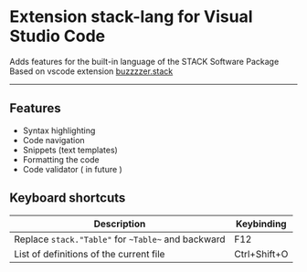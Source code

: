 # Extension stack-lang for Visual Studio Code

Adds features for the built-in language of the STACK Software Package  
Based on vscode extension  [buzzzzer.stack](https://marketplace.visualstudio.com/items?itemName=buzzzzer.stack)

---

## Features
- Syntax highlighting
- Code navigation
- Snippets (text templates)
- Formatting the code
- Code validator ( in future )


## Keyboard shortcuts
|Description|Keybinding|
|-|-|
|Replace `stack."Table"` for `~Table~` and backward| F12|
|List of definitions of the current file| Ctrl+Shift+O |
